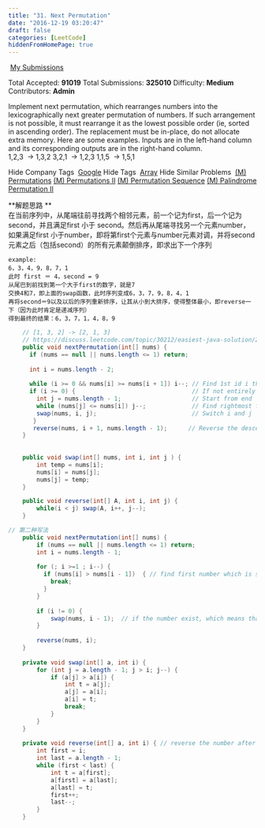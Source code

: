 ```yaml
---
title: "31. Next Permutation"
date: "2016-12-19 03:20:47"
draft: false
categories: [LeetCode]
hiddenFromHomePage: true
---
```

 [My Submissions](https://leetcode.com/problems/next-permutation/submissions/)

Total Accepted: **91019**
Total Submissions: **325010**
Difficulty: **Medium**
Contributors: **Admin**

Implement next permutation, which rearranges numbers into the lexicographically next greater permutation of numbers.
If such arrangement is not possible, it must rearrange it as the lowest possible order (ie, sorted in ascending order).
The replacement must be in-place, do not allocate extra memory.
Here are some examples. Inputs are in the left-hand column and its corresponding outputs are in the right-hand column.  
1,2,3
 → 1,3,2
3,2,1
 → 1,2,3
1,1,5
 → 1,5,1

Hide Company Tags
 [Google](https://leetcode.com/company/google/)
Hide Tags
 [Array](https://leetcode.com/tag/array/)
Hide Similar Problems
 [(M) Permutations](https://leetcode.com/problems/permutations/) [(M) Permutations II](https://leetcode.com/problems/permutations-ii/) [(M) Permutation Sequence](https://leetcode.com/problems/permutation-sequence/) [(M) Palindrome Permutation II](https://leetcode.com/problems/palindrome-permutation-ii/)

**解题思路 **  
在当前序列中，从尾端往前寻找两个相邻元素，前一个记为first，后一个记为second，并且满足first 小于 second。然后再从尾端寻找另一个元素number，如果满足first 小于number，即将第first个元素与number元素对调，并将second元素之后（包括second）的所有元素颠倒排序，即求出下一个序列
    
    example:
    6，3，4，9，8，7，1
    此时 first ＝ 4，second = 9
    从尾巴到前找到第一个大于first的数字，就是7
    交换4和7，即上面的swap函数，此时序列变成6，3，7，9，8，4，1
    再将second＝9以及以后的序列重新排序，让其从小到大排序，使得整体最小，即reverse一下（因为此时肯定是递减序列）
    得到最终的结果：6，3，7，1，4，8，9  

```java
    // [1, 3, 2] -> [2, 1, 3]
    // https://discuss.leetcode.com/topic/30212/easiest-java-solution/2
    public void nextPermutation(int[] nums) {
      if (nums == null || nums.length <= 1) return;
      
      int i = nums.length - 2;
      
      while (i >= 0 && nums[i] >= nums[i + 1]) i--; // Find 1st id i that break descending order
      if (i >= 0) {                                 // If not entirely descending
        int j = nums.length - 1;                    // Start from end
        while (nums[j] <= nums[i]) j--;             // Find rightmost first larger id j
        swap(nums, i, j);                           // Switch i and j
       }
       reverse(nums, i + 1, nums.length - 1);      // Reverse the descending sequence
    }
    
    
    public void swap(int[] nums, int i, int j ) {
        int temp = nums[i];
        nums[i] = nums[j];
        nums[j] = temp;
    }

    public void reverse(int[] A, int i, int j) {
        while(i < j) swap(A, i++, j--);
    }

// 第二种写法
    public void nextPermutation(int[] nums) {
        if (nums == null || nums.length <= 1) return;
        int i = nums.length - 1;
        
        for (; i >=1 ; i--) {
          if (nums[i] > nums[i - 1])  { // find first number which is smaller than it's after number
            break;  
          }
        }
        
        if (i != 0) {
            swap(nums, i - 1);  // if the number exist, which means that nums not like { 5, 4, 3, 2, 1}
        }
        
        reverse(nums, i);
    }
    
    private void swap(int[] a, int i) {
        for (int j = a.length - 1; j > i; j--) {
            if (a[j] > a[i]) {
                int t = a[j];
                a[j] = a[i];
                a[i] = t;
                break;
            }
        }
    }
    
    private void reverse(int[] a, int i) { // reverse the number after the number we have found
        int first = i;
        int last = a.length - 1;
        while (first < last) {
            int t = a[first];
            a[first] = a[last];
            a[last] = t;
            first++;
            last--;
        }
    }
```
